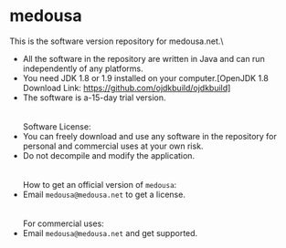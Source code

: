 # medousa
This is the software version repository for medousa.net.\
- All the software in the repository are written in Java and can run independently of any platforms.
- You need JDK 1.8 or 1.9 installed on your computer.[OpenJDK 1.8 Download Link: https://github.com/ojdkbuild/ojdkbuild]
- The software is a-15-day trial version.
\
\
\
Software License:
- You can freely download and use any software in the repository for personal and commercial uses at your own risk.
- Do not decompile and modify the application.
\
\
\
How to get an official version of `medousa`:
- Email `medousa@medousa.net` to get a license.
\
\
\
For commercial uses:
- Email `medousa@medousa.net` and get supported.
